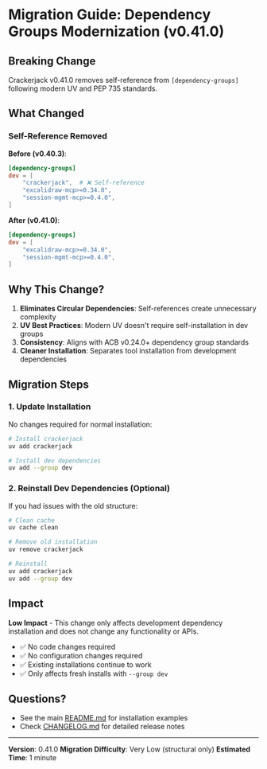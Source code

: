 # Migration Guide: Dependency Groups Modernization (v0.41.0)

## Breaking Change

Crackerjack v0.41.0 removes self-reference from `[dependency-groups]` following modern UV and PEP 735 standards.

## What Changed

### Self-Reference Removed

**Before (v0.40.3)**:

```toml
[dependency-groups]
dev = [
    "crackerjack",  # ❌ Self-reference
    "excalidraw-mcp>=0.34.0",
    "session-mgmt-mcp>=0.4.0",
]
```

**After (v0.41.0)**:

```toml
[dependency-groups]
dev = [
    "excalidraw-mcp>=0.34.0",
    "session-mgmt-mcp>=0.4.0",
]
```

## Why This Change?

1. **Eliminates Circular Dependencies**: Self-references create unnecessary complexity
1. **UV Best Practices**: Modern UV doesn't require self-installation in dev groups
1. **Consistency**: Aligns with ACB v0.24.0+ dependency group standards
1. **Cleaner Installation**: Separates tool installation from development dependencies

## Migration Steps

### 1. Update Installation

No changes required for normal installation:

```bash
# Install crackerjack
uv add crackerjack

# Install dev dependencies
uv add --group dev
```

### 2. Reinstall Dev Dependencies (Optional)

If you had issues with the old structure:

```bash
# Clean cache
uv cache clean

# Remove old installation
uv remove crackerjack

# Reinstall
uv add crackerjack
uv add --group dev
```

## Impact

**Low Impact** - This change only affects development dependency installation and does not change any functionality or APIs.

- ✅ No code changes required
- ✅ No configuration changes required
- ✅ Existing installations continue to work
- ✅ Only affects fresh installs with `--group dev`

## Questions?

- See the main [README.md](<./README.md>) for installation examples
- Check [CHANGELOG.md](<./CHANGELOG.md>) for detailed release notes

______________________________________________________________________

**Version**: 0.41.0
**Migration Difficulty**: Very Low (structural only)
**Estimated Time**: 1 minute
